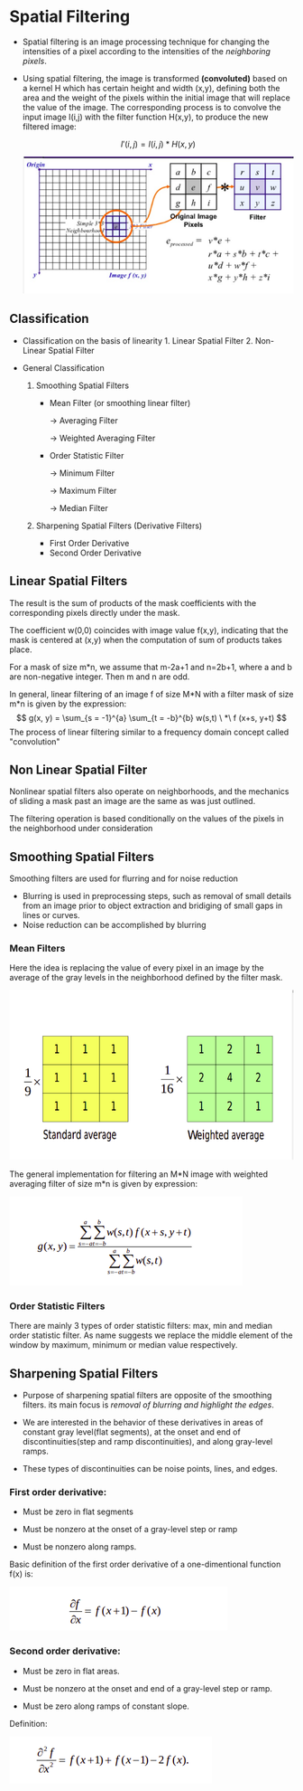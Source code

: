 # Spatial Filtering

- Spatial filtering is an image processing technique for changing the intensities of a pixel according to the intensities of the *neighboring pixels*. 

- Using spatial filtering, the image is transformed **(convoluted)** based on a kernel H which has certain height and width (x,y), defining both the area and the weight of the pixels within the initial image that will replace the value of the image. The corresponding process is to convolve the input image I(i,j) with the filter function H(x,y), to produce the new filtered image:

  $$
  I' (i, j) = I(i, j) * H(x, y)
  $$
  

  ![fig1](./fig1.png)

## Classification

  - Classification on the basis of linearity
     	1.  Linear Spatial Filter
     	2.  Non-Linear Spatial Filter

- General Classification

  1. Smoothing Spatial Filters

     * Mean Filter (or smoothing linear filter)

       -> Averaging Filter

       -> Weighted Averaging Filter

     * Order Statistic Filter

       -> Minimum Filter

       -> Maximum Filter

       -> Median Filter

  2. Sharpening Spatial Filters (Derivative Filters)

     - First Order Derivative
     - Second Order Derivative





## Linear Spatial Filters

The result is the sum of products of the mask coefficients with the corresponding pixels directly under the mask.

The coefficient w(0,0) coincides with image value f(x,y), indicating that the mask is centered at (x,y) when the computation of sum of products takes place.

For a mask of size m*n, we assume that m-2a+1 and n=2b+1, where a and b are non-negative integer. Then m and n are odd.

In general, linear filtering of an image f of size M\*N with a filter mask of size m\*n is given by the expression:
$$
g(x, y) = \sum_{s = -1}^{a} \sum_{t = -b}^{b} w(s,t) \ *\ f (x+s, y+t)
$$
The process of linear filtering similar to a frequency domain concept called "convolution"



## Non Linear Spatial Filter

Nonlinear spatial filters also operate on neighborhoods, and the mechanics of sliding a mask past an image are the same as was just outlined.

The filtering operation is based conditionally on the values of the pixels in the neighborhood under consideration



## Smoothing Spatial Filters

Smoothing filters are used for flurring and for noise reduction

- Blurring is used in preprocessing steps, such as removal of small details from an image prior to object extraction and bridiging of small gaps in lines or curves.
- Noise reduction can be accomplished by blurring



### Mean Filters

Here the idea is replacing the value of every pixel in an image by the average of the gray levels in the neighborhood defined by the filter mask.

![fig2](./fig2.png)

The general implementation for filtering an M\*N image with weighted averaging filter of size m\*n is given by expression: 

![fig3](./fig3.png)

### Order Statistic Filters

There are mainly 3 types of order statistic filters: max, min and median order statistic filter. As name suggests we replace the middle element of the window by maximum, minimum or median value respectively.





## Sharpening Spatial Filters

- Purpose of sharpening spatial filters are opposite of the smoothing filters. its main focus is *removal of blurring and highlight the edges*.

- We are interested in the behavior of these derivatives in areas of constant gray level(flat segments), at the onset and end of discontinuities(step and ramp discontinuities), and along gray-level ramps. 

- These types of discontinuities can be noise points, lines, and edges.

### First order derivative: 

- Must be zero in flat segments 

-  Must be nonzero at the onset of a gray-level step or ramp

-  Must be nonzero along ramps.

  Basic definition of the first order derivative of a one-dimentional function f(x) is:

  ![fig4](./fig4.png)

### Second order derivative:

- Must be zero in flat areas.

-  Must be nonzero at the onset and end of a gray-level step or ramp.

-  Must be zero along ramps of constant slope.

  Definition:

  ![fig5](./fig5.png)














